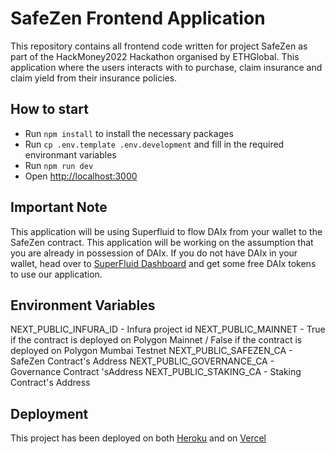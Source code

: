 # SafeZen Frontend Application

This repository contains all frontend code written for project SafeZen as part of the HackMoney2022 Hackathon organised by ETHGlobal. This application where the users interacts with to purchase, claim insurance and claim yield from their insurance policies.

## How to start

- Run `npm install` to install the necessary packages
- Run `cp .env.template .env.development` and fill in the required environmant variables
- Run `npm run dev`
- Open [http://localhost:3000](http://localhost:3000)

## Important Note
This application will be using Superfluid to flow DAIx from your wallet to the SafeZen contract. This application will be working on the assumption that you are already in possession of DAIx. If you do not have DAIx in your wallet, head over to [SuperFluid Dashboard](https://app.superfluid.finance/dashboard) and get some free DAIx tokens to use our application.

## Environment Variables

NEXT_PUBLIC_INFURA_ID - Infura project id
NEXT_PUBLIC_MAINNET - True if the contract is deployed on Polygon Mainnet / False if the contract is deployed on Polygon Mumbai Testnet
NEXT_PUBLIC_SAFEZEN_CA - SafeZen Contract's Address
NEXT_PUBLIC_GOVERNANCE_CA - Governance Contract 'sAddress
NEXT_PUBLIC_STAKING_CA - Staking Contract's Address

## Deployment

This project has been deployed on both [Heroku](https://safezen-staging-ui.herokuapp.com/) and on [Vercel](https://safezen.vercel.app/)
